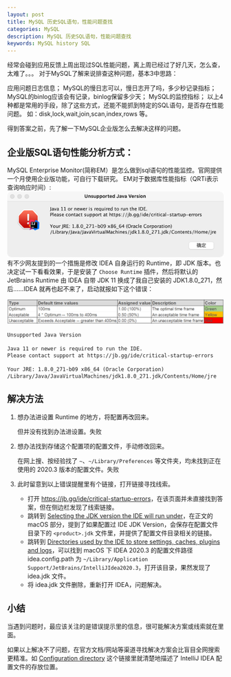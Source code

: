 ```yaml
---
layout: post
title: MySQL 历史SQL语句，性能问题查找
categories: MySQL
description: MySQL 历史SQL语句，性能问题查找
keywords: MySQL history SQL
---
```


经常会碰到应用反馈上周出现过SQL性能问题，离上周已经过了好几天，怎么查，太难了。。。
对于MySQL了解来说排查这种问题，基本3中思路：

应用问题日志信息；
MySQL的慢日志可以，慢日志开了吗，多少秒记录指标；
MySQL的binlog应该会有记录，binlog保留多少天；
MySQL的监控指标；
以上4种都是常用的手段，除了这些方式，还能不能抓到特定的SQL语句，是否存在性能问题。 如：disk,lock,wait,join,scan,index,rows 等。

得到答案之前，先了解一下MySQL企业版怎么去解决这样的问题。


## 企业版SQL语句性能分析方式：
MySQL Enterprise Monitor(简称EM）是怎么做到sql语句的性能监控。官网提供一个月使用企业版功能，可自行下载研究。
EM对于数据库性能指标（QRTi表示查询响应时间）:
![](/images/posts/java/idea-unsupported-java-version.png)
有不少网友提到的一个措施是修改 IDEA 自身运行的 Runtime，即 JDK 版本。也决定试一下看看效果，于是安装了 `Choose Runtime` 插件，然后将默认的 JetBrains Runtime 由 IDEA 自带 JDK 11 换成了我自己安装的 JDK1.8.0_271，然后……IDEA 就再也起不来了，启动就报如下这个错误：

![](images/posts/mysql/20210604-01.png)

```
Unsupported Java Version

Java 11 or newer is required to run the IDE.
Please contact support at https://jb.gg/ide/critical-startup-errors

Your JRE: 1.8.0_271-b09 x86_64 (Oracle Corporation)
/Library/Java/JavaVirtualMachines/jdk1.8.0_271.jdk/Contents/Home/jre
```

## 解决方法

1. 想办法进设置 Runtime 的地方，将配置再改回来。

    但并没有找到办法进设置。失败

2. 想办法找到存储这个配置项的配置文件，手动修改回来。

    在网上搜、按经验找了 `~`、`~/Library/Preferences` 等文件夹，均未找到正在使用的 2020.3 版本的配置文件。失败

3. 此时留意到以上错误提醒里有个链接，打开链接寻找线索。

    - 打开 <https://jb.gg/ide/critical-startup-errors>，在该页面并未直接找到答案，但在侧边栏发现了线索链接。
    - 跳转到 [Selecting the JDK version the IDE will run under](https://intellij-support.jetbrains.com/hc/en-us/articles/206544879-Selecting-the-JDK-version-the-IDE-will-run-under)，在正文的 macOS 部分，提到了如果配置过 IDE JDK Version，会保存在配置文件目录下的 `<product>.jdk` 文件里，并提供了配置文件目录相关的链接。
    - 跳转到 [Directories used by the IDE to store settings, caches, plugins and logs](https://intellij-support.jetbrains.com/hc/en-us/articles/206544519)，可以找到 macOS 下 IDEA 2020.3 的配置文件路径 idea.config.path 为 `~/Library/Application Support/JetBrains/IntelliJIdea2020.3`，打开该目录，果然发现了 idea.jdk 文件。
    - 将 idea.jdk 文件删除，重新打开 IDEA，问题解决。

## 小结

当遇到问题时，最应该关注的是错误提示里的信息，很可能解决方案或线索就在里面。

如果以上解决不了问题，在官方文档/网站等渠道寻找解决方案会比盲目全网搜索更精准。如 [Configuration directory](https://www.jetbrains.com/help/idea/tuning-the-ide.html#config-directory) 这个链接里就清楚地描述了 IntelliJ IDEA 配置文件的存放位置。
